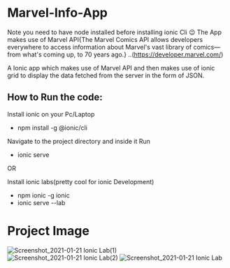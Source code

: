 # Marvel-Info-App
Note you need to have node installed before installing ionic Cli  😉
The App makes use of Marvel API{The Marvel Comics API allows developers everywhere to access information about Marvel's vast library of comics—from what's coming up, to 70 years ago.} ..(https://developer.marvel.com/)

A Ionic app  which makes use of Marvel API  and  then makes use of ionic grid to display the data fetched from the server in the form of JSON.


## How to Run the code:

Install ionic on your Pc/Laptop
* npm install -g @ionic/cli

Navigate to the project directory and inside it Run 

* ionic serve

OR

Install ionic labs(pretty cool for ionic Development)

* npm ionic -g ionic
* ionic serve --lab
# Project Image
![Screenshot_2021-01-21 Ionic Lab(1)](https://user-images.githubusercontent.com/54317009/106493901-abd84b00-64b1-11eb-9c8f-4ee469cb5fb2.png)
![Screenshot_2021-01-21 Ionic Lab(2)](https://user-images.githubusercontent.com/54317009/106493956-b98dd080-64b1-11eb-8118-269b86f0690e.png)
![Screenshot_2021-01-21 Ionic Lab](https://user-images.githubusercontent.com/54317009/106493971-bdb9ee00-64b1-11eb-8877-01275db0010c.png)
